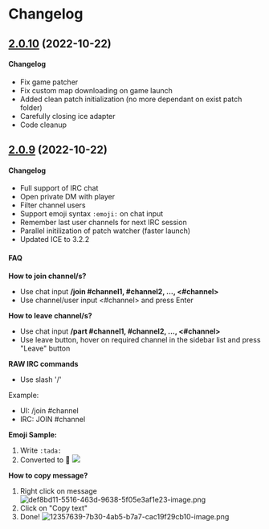 # Changelog

## [2.0.10](https://github.com/Eternal-ll/Ethereal-FAF-Client/releases/tag/2.0.9) (2022-10-22)

#### Changelog

- Fix game patcher
- Fix custom map downloading on game launch
- Added clean patch initialization (no more dependant on exist patch folder)
- Carefully closing ice adapter
- Code cleanup

## [2.0.9](https://github.com/Eternal-ll/Ethereal-FAF-Client/releases/tag/2.0.9) (2022-10-22)

#### Changelog

- Full support of IRC chat
- Open private DM with player
- Filter channel users
- Support emoji syntax `:emoji:` on chat input
- Remember last user channels for next IRC session
- Parallel initilization of patch watcher (faster launch)
- Updated ICE to 3.2.2


#### FAQ

**How to join channel/s?**

- Use chat input **/join #channel1, #channel2, ..., <#channel>**
- Use channel/user input <#channel> and press Enter

**How to leave channel/s?**

- Use chat input **/part #channel1, #channel2, ..., <#channel>**
- Use leave button, hover on required channel in the sidebar list and press "Leave" button

**RAW IRC commands**

- Use slash '/'

Example:
- UI: /join #channel
- IRC: JOIN #channel

**Emoji Sample:**
1. Write `:tada:`
2. Converted to 🎉
![](https://cdn.discordapp.com/attachments/926400628803113020/1033048668187676672/Animation.gif)

**How to copy message?**

1. Right click on message
![def8bd11-5516-463d-9638-5f05e3af1e23-image.png](https://forum.faforever.com/assets/uploads/files/1666426882009-def8bd11-5516-463d-9638-5f05e3af1e23-image.png) 
2. Click on "Copy text"
3. Done!
![12357639-7b30-4ab5-b7a7-cac19f29cb10-image.png](https://forum.faforever.com/assets/uploads/files/1666426892771-12357639-7b30-4ab5-b7a7-cac19f29cb10-image.png)